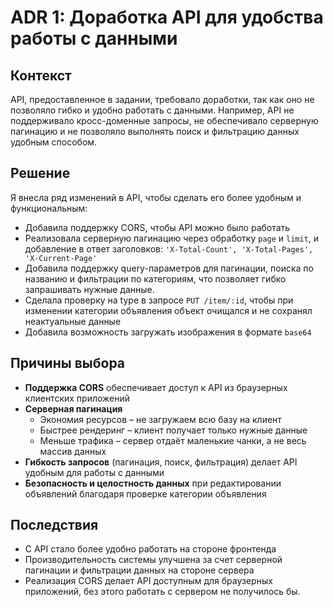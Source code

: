 # ADR 1: Доработка API для удобства работы с данными

## Контекст

API, предоставленное в задании, требовало доработки, так как оно не позволяло гибко и удобно работать с данными. Например, API не поддерживало кросс-доменные запросы, не обеспечивало серверную пагинацию и не позволяло выполнять поиск и фильтрацию данных удобным способом.

## Решение

Я внесла ряд изменений в API, чтобы сделать его более удобным и функциональным:

- Добавила поддержку CORS, чтобы API можно было работать
- Реализовала серверную пагинацию через обработку `page` и `limit`, и добавление в ответ заголовков: `'X-Total-Count', 'X-Total-Pages', 'X-Current-Page'`
- Добавила поддержку query-параметров для пагинации, поиска по названию и фильтрации по категориям, что позволяет гибко запрашивать нужные данные.
- Сделала проверку на type в запросе `PUT /item/:id`, чтобы при изменении категории объявления объект очищался и не сохранял неактуальные данные
- Добавила возможность загружать изображения в формате `base64`

## Причины выбора

- **Поддержка CORS** обеспечивает доступ к API из браузерных клиентских приложений
- **Серверная пагинация**
  - Экономия ресурсов – не загружаем всю базу на клиент
  - Быстрее рендеринг – клиент получает только нужные данные
  - Меньше трафика – сервер отдаёт маленькие чанки, а не весь массив данных
- **Гибкость запросов** (пагинация, поиск, фильтрация) делает API удобным для работы с данными
- **Безопасность и целостность данных** при редактировании объявлений благодаря проверке категории объявления

## Последствия

- С API стало более удобно работать на стороне фронтенда
- Производительность системы улучшена за счет серверной пагинации и фильтрации данных на стороне сервера
- Реализация CORS делает API доступным для браузерных приложений, без этого работать с сервером не получилось бы.
